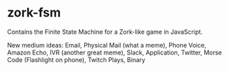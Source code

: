# zork-fsm
Contains the Finite State Machine for a Zork-like game in JavaScript.

New medium ideas: Email, Physical Mail (what a meme), Phone Voice, Amazon Echo, IVR (another great meme), Slack,
Application, Twitter, Morse Code (Flashlight on phone), Twitch Plays, Binary